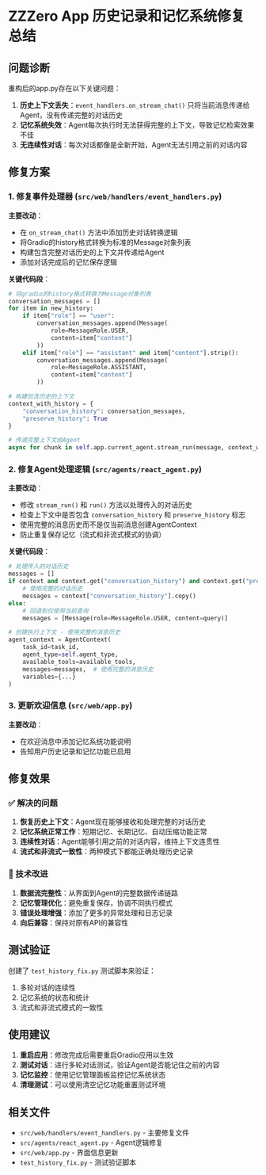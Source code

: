 # ZZZero App 历史记录和记忆系统修复总结

## 问题诊断

重构后的app.py存在以下关键问题：

1. **历史上下文丢失**：`event_handlers.on_stream_chat()` 只将当前消息传递给Agent，没有传递完整的对话历史
2. **记忆系统失效**：Agent每次执行时无法获得完整的上下文，导致记忆检索效果不佳
3. **无连续性对话**：每次对话都像是全新开始，Agent无法引用之前的对话内容

## 修复方案

### 1. 修复事件处理器 (`src/web/handlers/event_handlers.py`)

**主要改动**：
- 在 `on_stream_chat()` 方法中添加历史对话转换逻辑
- 将Gradio的history格式转换为标准的Message对象列表
- 构建包含完整对话历史的上下文并传递给Agent
- 添加对话完成后的记忆保存逻辑

**关键代码段**：
```python
# 将gradio的history格式转换为Message对象列表
conversation_messages = []
for item in new_history:
    if item["role"] == "user":
        conversation_messages.append(Message(
            role=MessageRole.USER,
            content=item["content"]
        ))
    elif item["role"] == "assistant" and item["content"].strip():
        conversation_messages.append(Message(
            role=MessageRole.ASSISTANT,
            content=item["content"]
        ))

# 构建包含历史的上下文
context_with_history = {
    "conversation_history": conversation_messages,
    "preserve_history": True
}

# 传递完整上下文给Agent
async for chunk in self.app.current_agent.stream_run(message, context_with_history):
```

### 2. 修复Agent处理逻辑 (`src/agents/react_agent.py`)

**主要改动**：
- 修改 `stream_run()` 和 `run()` 方法以处理传入的对话历史
- 检查上下文中是否包含 `conversation_history` 和 `preserve_history` 标志
- 使用完整的消息历史而不是仅当前消息创建AgentContext
- 防止重复保存记忆（流式和非流式模式的协调）

**关键代码段**：
```python
# 处理传入的对话历史
messages = []
if context and context.get("conversation_history") and context.get("preserve_history"):
    # 使用完整的对话历史
    messages = context["conversation_history"].copy()
else:
    # 回退到仅使用当前查询
    messages = [Message(role=MessageRole.USER, content=query)]

# 创建执行上下文 - 使用完整的消息历史
agent_context = AgentContext(
    task_id=task_id,
    agent_type=self.agent_type,
    available_tools=available_tools,
    messages=messages,  # 使用完整的消息历史
    variables={...}
)
```

### 3. 更新欢迎信息 (`src/web/app.py`)

**主要改动**：
- 在欢迎消息中添加记忆系统功能说明
- 告知用户历史记录和记忆功能已启用

## 修复效果

### ✅ 解决的问题

1. **恢复历史上下文**：Agent现在能够接收和处理完整的对话历史
2. **记忆系统正常工作**：短期记忆、长期记忆、自动压缩功能正常
3. **连续性对话**：Agent能够引用之前的对话内容，维持上下文连贯性
4. **流式和非流式一致性**：两种模式下都能正确处理历史记录

### 🔧 技术改进

1. **数据流完整性**：从界面到Agent的完整数据传递链路
2. **记忆管理优化**：避免重复保存，协调不同执行模式
3. **错误处理增强**：添加了更多的异常处理和日志记录
4. **向后兼容**：保持对原有API的兼容性

## 测试验证

创建了 `test_history_fix.py` 测试脚本来验证：
1. 多轮对话的连续性
2. 记忆系统的状态和统计
3. 流式和非流式模式的一致性

## 使用建议

1. **重启应用**：修改完成后需要重启Gradio应用以生效
2. **测试对话**：进行多轮对话测试，验证Agent是否能记住之前的内容
3. **记忆监控**：使用记忆管理面板监控记忆系统状态
4. **清理测试**：可以使用清空记忆功能重置测试环境

## 相关文件

- `src/web/handlers/event_handlers.py` - 主要修复文件
- `src/agents/react_agent.py` - Agent逻辑修复
- `src/web/app.py` - 界面信息更新
- `test_history_fix.py` - 测试验证脚本 